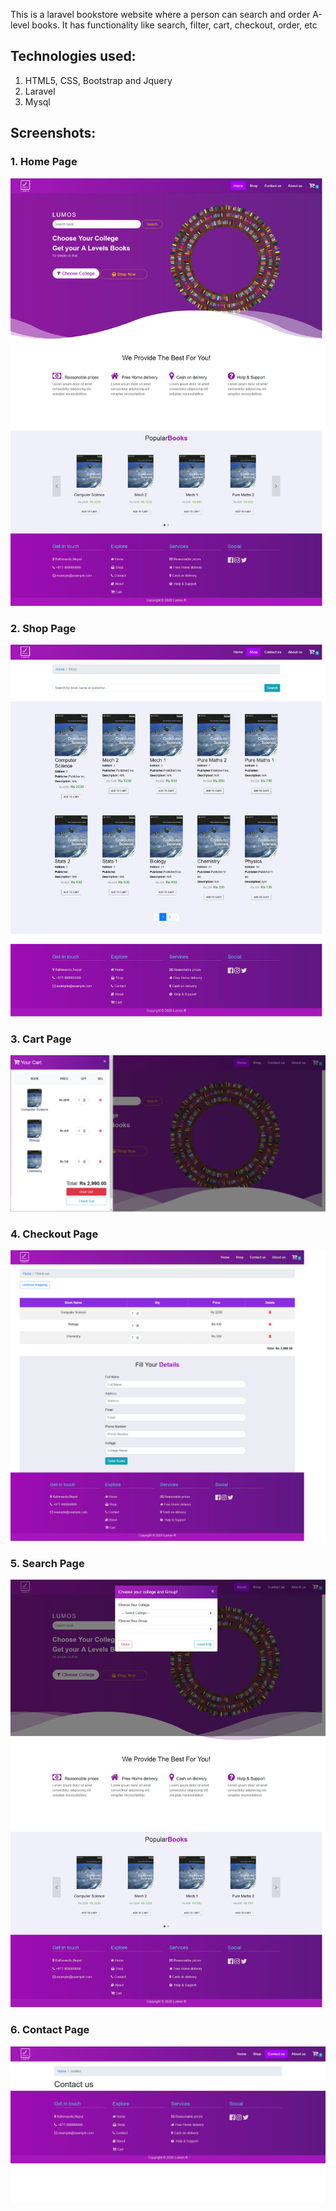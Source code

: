 This is a laravel bookstore website where a person can search and order A-level books. It has functionality like search, filter, cart, checkout, order, etc

## Technologies used:
1. HTML5, CSS, Bootstrap and Jquery
2. Laravel
3. Mysql

## Screenshots:
### 1. Home Page
<img src="https://raw.githubusercontent.com/Deepakolee785/laravel-lumos-bookstore/master/screenshots/Lumos%20Home.png" alt="Home page"/>

### 2. Shop Page
<img src="https://raw.githubusercontent.com/Deepakolee785/laravel-lumos-bookstore/master/screenshots/Lumos%20Shop.png" alt="Shop page"/>


### 3. Cart Page
<img src="https://raw.githubusercontent.com/Deepakolee785/laravel-lumos-bookstore/master/screenshots/Lumos%20Home(2).png" alt="Cart page"/>

### 4. Checkout Page
<img src="https://raw.githubusercontent.com/Deepakolee785/laravel-lumos-bookstore/master/screenshots/Lumos%20Check-out.png" alt="Checkout page"/>

### 5. Search Page
<img src="https://raw.githubusercontent.com/Deepakolee785/laravel-lumos-bookstore/master/screenshots/Lumos%20Home(1).png" alt="Search page"/>

### 6. Contact Page
<img src="https://raw.githubusercontent.com/Deepakolee785/laravel-lumos-bookstore/master/screenshots/Lumos%20Contact-us.png" alt="Search page"/>
